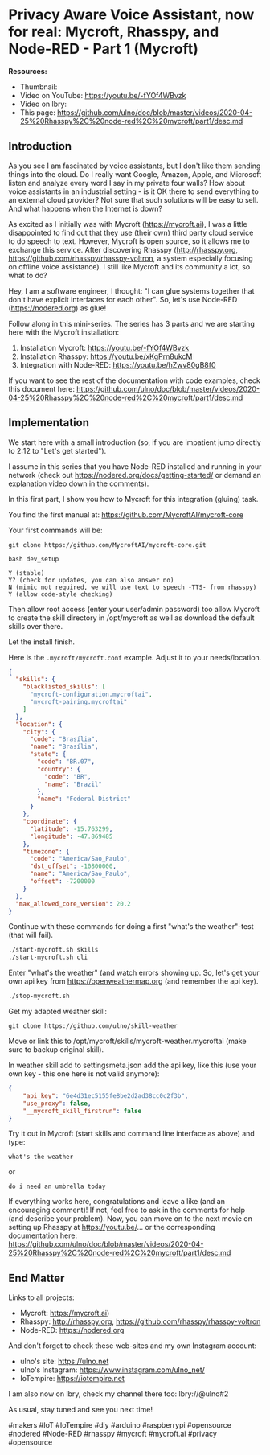 # Privacy Aware Voice Assistant, now for real: Mycroft, Rhasspy, and Node-RED - Part 1 (Mycroft)

**Resources:**
- Thumbnail: 
- Video on YouTube: https://youtu.be/-fYOf4WBvzk
- Video on lbry:
- This page: https://github.com/ulno/doc/blob/master/videos/2020-04-25%20Rhasspy%2C%20node-red%2C%20mycroft/part1/desc.md

## Introduction
As you see I am fascinated by voice assistants, but I don't like them sending things into the cloud. Do I really want Google, Amazon, Apple, and Microsoft listen and analyze every word I say in my private four walls? How about voice assistants in an industrial setting - is it OK there to send everything to an external cloud provider? Not sure that such solutions will be easy to sell. And what happens when the Internet is down?

As excited as I initially was with Mycroft (https://mycroft.ai), I was a little disappointed to find out that they use (their own) third party cloud service to do speech to text. However, Mycroft is open source, so it allows me to exchange this service. After discovering Rhasspy (http://rhasspy.org, https://github.com/rhasspy/rhasspy-voltron, a system especially focusing on offline voice assistance).
I still like Mycroft and its community a lot, so what to do?

Hey, I am a software engineer, I thought: "I can glue systems together that don't have explicit interfaces for each other". So, let's use Node-RED (https://nodered.org) as glue!

Follow along in this mini-series. The series has 3 parts and we are starting here with the Mycroft installation:

1. Installation Mycroft: https://youtu.be/-fYOf4WBvzk
2. Installation Rhasspy: https://youtu.be/xKgPrn8ukcM
3. Integration with Node-RED: https://youtu.be/hZwv80gB8f0

If you want to see the rest of the documentation with code examples, check this document here: https://github.com/ulno/doc/blob/master/videos/2020-04-25%20Rhasspy%2C%20node-red%2C%20mycroft/part1/desc.md


## Implementation

We start here with a small introduction (so, if you are impatient jump directly to 2:12 to "Let's get started").

I assume in this series that you have Node-RED installed and running in your network (check out https://nodered.org/docs/getting-started/ or demand an explanation video down in the comments).

In this first part, I show you how to Mycroft for this integration (gluing) task.

You find the first manual at: https://github.com/MycroftAI/mycroft-core

Your first commands will be:
```
git clone https://github.com/MycroftAI/mycroft-core.git

bash dev_setup

Y (stable)
Y? (check for updates, you can also answer no)
N (mimic not required, we will use text to speech -TTS- from rhasspy)
Y (allow code-style checking)
```

Then allow root access (enter your user/admin password) too allow Mycroft to create the skill directory in /opt/mycroft as well as download the default skills over there.

Let the install finish.

Here is the `.mycroft/mycroft.conf` example. Adjust it to your needs/location.
```json
{
  "skills": {
    "blacklisted_skills": [
      "mycroft-configuration.mycroftai",
      "mycroft-pairing.mycroftai"
    ]
  },
  "location": {
    "city": {
      "code": "Brasília",
      "name": "Brasília",
      "state": {
        "code": "BR.07",
        "country": {
          "code": "BR",
          "name": "Brazil"
        },
        "name": "Federal District"
      }
    },
    "coordinate": {
      "latitude": -15.763299,
      "longitude": -47.869485
    },
    "timezone": {
      "code": "America/Sao_Paulo",
      "dst_offset": -10800000,
      "name": "America/Sao_Paulo",
      "offset": -7200000
    }
  },
  "max_allowed_core_version": 20.2
}
```

Continue with these commands for doing a first "what's the weather"-test (that will fail).
```bash
./start-mycroft.sh skills
./start-mycroft.sh cli
```
Enter "what's the weather" (and watch errors showing up.
So, let's get your own api key from https://openweathermap.org (and remember the api key).
```bash
./stop-mycroft.sh
```

Get my adapted weather skill:
```
git clone https://github.com/ulno/skill-weather
```
 
Move or link this to /opt/mycroft/skills/mycroft-weather.mycroftai (make sure to backup original skill).

In weather skill add to settingsmeta.json add the api key, like this (use your own key - this one here is not valid anymore):
```json
{
	"api_key": "6e4d31ec5155fe8be2d2ad38cc0c2f3b",
	"use_proxy": false, 
	"__mycroft_skill_firstrun": false
}
```

Try it out in Mycroft (start skills and command line interface as above) and type:
```
what's the weather
```
or
```
do i need an umbrella today
```

If everything works here, congratulations and leave a like (and an encouraging comment)! 
If not, feel free to ask in the comments for help (and describe your problem).
Now, you can move on to the next movie on setting up Rhasspy at https://youtu.be/... or the corresponding documentation here: https://github.com/ulno/doc/blob/master/videos/2020-04-25%20Rhasspy%2C%20node-red%2C%20mycroft/part1/desc.md

## End Matter

Links to all projects:
- Mycroft: https://mycroft.ai)
- Rhasspy: http://rhasspy.org, https://github.com/rhasspy/rhasspy-voltron
- Node-RED: https://nodered.org

And don't forget to check these web-sites and my own Instagram account:
- ulno's site: https://ulno.net
- ulno's Instagram: https://www.instagram.com/ulno_net/
- IoTempire: https://iotempire.net

I am also now on lbry, check my channel there too:
lbry://@ulno#2
 
As usual, stay tuned and see you next time!

#makers #IoT #IoTempire #diy #arduino #raspberrypi #opensource #nodered #Node-RED #rhasspy #mycroft #mycroft.ai #privacy #opensource
